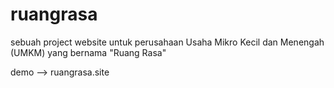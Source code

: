 # ruangrasa
sebuah project website untuk perusahaan Usaha Mikro Kecil dan Menengah (UMKM) yang bernama "Ruang Rasa"

demo --> ruangrasa.site
